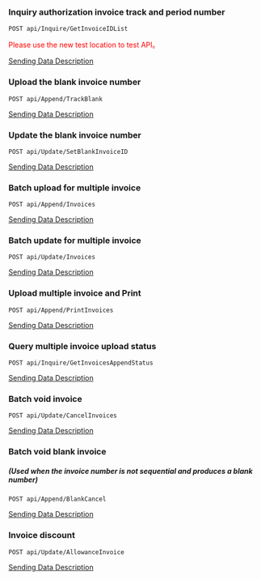 ### Inquiry authorization invoice track and period number 

```
POST api/Inquire/GetInvoiceIDList
```
<font color="red">Please use the new test location to test API。</font>

[Sending Data Description](inquiry-authorization-invoice-track-and-period-number.html)

### Upload the blank invoice number
```
POST api/Append/TrackBlank
```
[Sending Data Description](TrackBlank.html)

### Update the blank invoice number
```
POST api/Update/SetBlankInvoiceID
```
[Sending Data Description](SetBlankInvoice.html)

### Batch upload for multiple invoice
```
POST api/Append/Invoices
```
[Sending Data Description](Receipt.html)
### Batch update for multiple invoice
```
POST api/Update/Invoices
```
[Sending Data Description](Receipt.html)
### Upload multiple invoice and Print
```
POST api/Append/PrintInvoices
```
[Sending Data Description](Receipt.html)
### Query multiple invoice upload status
```
POST api/Inquire/GetInvoicesAppendStatus
```
[Sending Data Description](GetInvoicesStatus.html)
### Batch void invoice
```
POST api/Update/CancelInvoices
```
[Sending Data Description](CancelInvoice.html)
### Batch void blank invoice 
##### (Used when the invoice number is not sequential and produces a blank number)
```
POST api/Append/BlankCancel
```
[Sending Data Description](CancelInvoice.html)
### Invoice discount
```
POST api/Update/AllowanceInvoice
```
[Sending Data Description](InsertAllowance.html)




